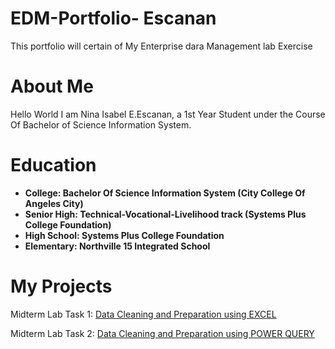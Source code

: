 # EDM-Portfolio- Escanan
This portfolio  will certain of My Enterprise dara Management lab Exercise

# About Me
Hello World I am Nina Isabel E.Escanan, a 1st Year Student under the Course Of Bachelor of Science Information System.

# Education
- **College: Bachelor Of Science Information System (City College Of Angeles City)**
- **Senior High: Technical-Vocational-Livelihood track (Systems Plus College Foundation)**
- **High School: Systems Plus College Foundation**
- **Elementary: Northville 15 Integrated School**

# My Projects
Midterm Lab Task 1: [Data Cleaning and Preparation using EXCEL](Midterm%20Task%201/README.md)

Midterm Lab Task 2: [Data Cleaning and Preparation using POWER QUERY]()
